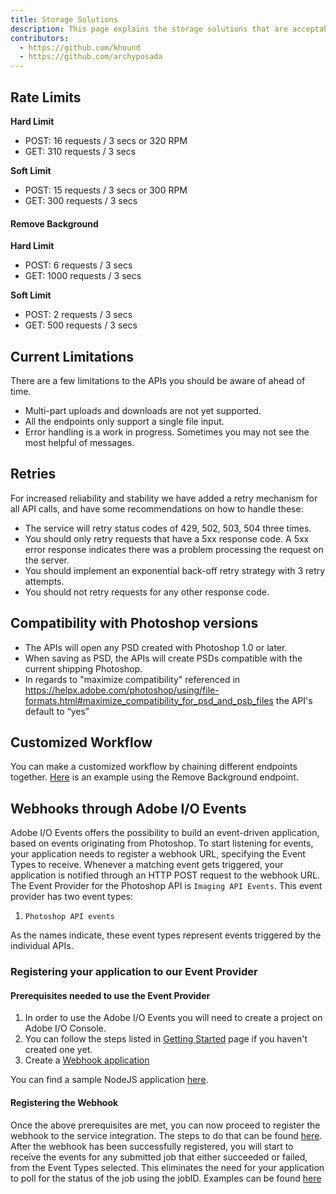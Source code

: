 ```yaml
---
title: Storage Solutions
description: This page explains the storage solutions that are acceptable for use with video services.
contributors:
  - https://github.com/khound
  - https://github.com/archyposada
---
```


## Rate Limits

**Hard Limit**  
- POST: 16 requests / 3 secs or 320 RPM  
- GET: 310 requests / 3 secs  

**Soft Limit**  
- POST: 15 requests / 3 secs or 300 RPM  
- GET: 300 requests / 3 secs  


#### Remove Background

**Hard Limit**  
- POST: 6 requests / 3 secs  
- GET: 1000 requests / 3 secs  

**Soft Limit**  
- POST: 2 requests / 3 secs  
- GET: 500 requests / 3 secs  

## Current Limitations
There are a few limitations to the APIs you should be aware of ahead of time.  
- Multi-part uploads and downloads are not yet supported.
- All the endpoints only support a single file input.
- Error handling is a work in progress. Sometimes you may not see the most helpful of messages.

## Retries
For increased reliability and stability we have added a retry mechanism for all API calls, and have some recommendations on how to handle these:
- The service will retry status codes of 429, 502, 503, 504 three times.
- You should only retry requests that have a 5xx response code. A 5xx error response indicates there was a problem processing the request on the server.
- You should implement an exponential back-off retry strategy with 3 retry attempts.
- You should not retry requests for any other response code.

## Compatibility with Photoshop versions

- The APIs will open any PSD created with Photoshop 1.0 or later.
- When saving as PSD, the APIs will create PSDs compatible with the current shipping Photoshop.
- In regards to "maximize compatibility" referenced in https://helpx.adobe.com/photoshop/using/file-formats.html#maximize_compatibility_for_psd_and_psb_files  the API's default to “yes”

## Customized Workflow

You can make a customized workflow by chaining different endpoints together. [Here](/guides/code_sample/index.md#generate-remove-background-result-as-photoshop-path) is an example using the Remove Background endpoint.

## Webhooks through Adobe I/O Events

Adobe I/O Events offers the possibility to build an event-driven application, based on events originating from Photoshop. To start listening for events, your application needs to register a webhook URL, specifying the Event Types to receive. Whenever a matching event gets triggered, your application is notified through an HTTP POST request to the webhook URL.
The Event Provider for the Photoshop API is `Imaging API Events`.
This event provider has two event types:

1. `Photoshop API events`

As the names indicate, these event types represent events triggered by the individual APIs.

### Registering your application to our Event Provider

#### Prerequisites needed to use the Event Provider

1. In order to use the Adobe I/O Events you will need to create a project on Adobe I/O Console.
2. You can follow the steps listed in [Getting Started](../../guides/get-started.md) page if you haven't created one yet.
3. Create a [Webhook application](https://www.adobe.io/apis/experienceplatform/events/docs.html#!adobedocs/adobeio-events/master/intro/webhooks_intro.md)

You can find a sample NodeJS application [here](https://github.com/AdobeDocs/cis-photoshop-api-docs/tree/main/sample-code/webhook-sample-app).

#### Registering the Webhook

Once the above prerequisites are met, you can now proceed to register the webhook to the service integration. The steps to do that can be found  [here](https://www.adobe.io/apis/experienceplatform/events/docs.html#!adobedocs/adobeio-events/master/intro/webhooks_intro.md#your-first-webhook).
After the webhook has been successfully registered, you will start to receive the events for any submitted job that either succeeded or failed, from the Event Types selected. This eliminates the need for your application to poll for the status of the job using the jobID. Examples can be found [here](/guides/code_sample/index.md#triggering-an-event-from-the-apis)
